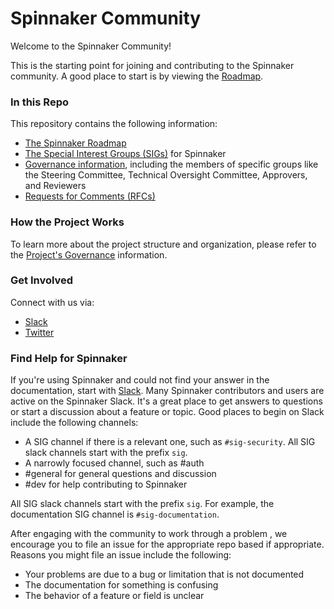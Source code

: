 # Spinnaker Community

Welcome to the Spinnaker Community! 

This is the starting point for joining and contributing to the Spinnaker community.
A good place to start is by viewing the [Roadmap](roadmap.md).

### In this Repo

This repository contains the following information:

* [The Spinnaker Roadmap](roadmap.md)
* [The Special Interest Groups (SIGs)](sig-index.md) for Spinnaker
* [Governance information](governance.md), including the members of specific groups like the Steering Committee, Technical Oversight Committee, Approvers, and Reviewers 
* [Requests for Comments (RFCs)](rfc)

### How the Project Works

To learn more about the project structure and organization, please refer to the [Project's Governance](governance.md) information.

### Get Involved

Connect with us via:

* [Slack](https://spinnakerteam.slack.com/)
* [Twitter](https://twitter.com/spinnakerio)

### Find Help for Spinnaker

If you're using Spinnaker and could not find your answer in the documentation, start with [Slack](https://spinnakerteam.slack.com/). Many Spinnaker contributors and users are active on the Spinnaker Slack. It's a great place to get answers to questions or start a discussion about a feature or topic. Good places to begin on Slack include the following channels: 

* A SIG channel if there is a relevant one, such as `#sig-security`. All SIG slack channels start with the prefix `sig`.
* A narrowly focused channel, such as #auth
* #general for general questions and discussion 
* #dev for help contributing to Spinnaker

All SIG slack channels start with the prefix `sig`. For example, the documentation SIG channel is `#sig-documentation`.

After engaging with the community to work through a problem , we encourage you to file an issue for the appropriate repo based if appropriate. Reasons you might file an issue include the following: 

* Your problems are due to a bug or limitation that is not documented
* The documentation for something is confusing
* The behavior of a feature or field is unclear
